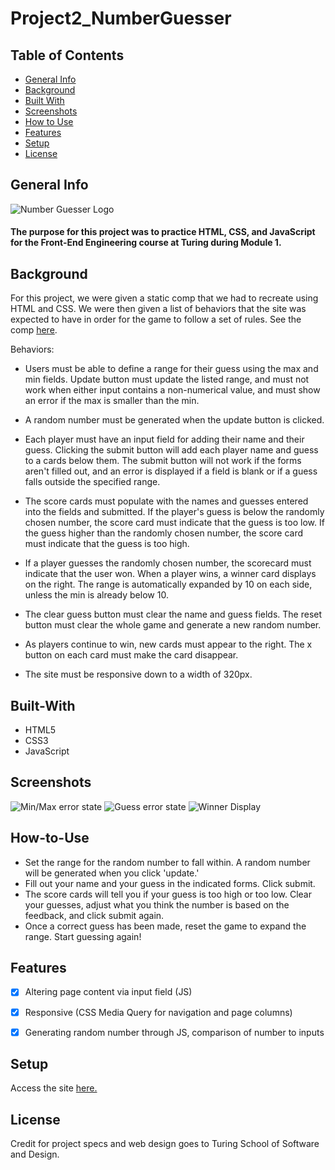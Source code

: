 # Project2_NumberGuesser


## Table of Contents

* [General Info](#Allie-and-John's-number-guesser)
* [Background](#Background)
* [Built With](#Built-With) 
* [Screenshots](#Screenshots)
* [How to Use](#How-to-Use)
* [Features](#Features)
* [Setup](#Setup)
* [License](#License)

## General Info

<img src="images/number-guesser-logo" alt="Number Guesser Logo">

<h4>The purpose for this project was to practice HTML, CSS, and JavaScript for the Front-End Engineering course at Turing during Module 1.</h4>

## Background

For this project, we were given a static comp that we had to recreate using HTML and CSS.  We were then given a list of behaviors that the site was expected to have in order for the game to follow a set of rules.  See the comp <a href="https://frontend.turing.io/assets/images/projects/number-guesser/week2-numberguesser-01.jpg">here</a>.

Behaviors:

- Users must be able to define a range for their guess using the max and min fields. Update button must update the listed range, and must not work when either input contains a non-numerical value, and must show an error if the max is smaller than the min.

- A random number must be generated when the update button is clicked.

- Each player must have an input field for adding their name and their guess. Clicking the submit button will add each player name and guess to a cards below them.  The submit button will not work if the forms aren't filled out, and an error is displayed if a field is blank or if a guess falls outside the specified range.

- The score cards must populate with the names and guesses entered into the fields and submitted. If the player's guess is below the randomly chosen number, the score card must indicate that the guess is too low.  If the guess higher than the randomly chosen number, the score card must indicate that the guess is too high.

- If a player guesses the randomly chosen number, the scorecard must indicate that the user won.  When a player wins, a winner card displays on the right.  The range is automatically expanded by 10 on each side, unless the min is already below 10.

- The clear guess button must clear the name and guess fields.  The reset button must clear the whole game and generate a new random number.

- As players continue to win, new cards must appear to the right.  The x button on each card must make the card disappear.

- The site must be responsive down to a width of 320px.

## Built-With

- HTML5
- CSS3
- JavaScript

## Screenshots

<img src="images/minmax-error-state" alt="Min/Max error state">
<img src="images/guess-error-state" alt="Guess error state">
<img src="images/winner-display" alt="Winner Display">

## How-to-Use

- Set the range for the random number to fall within.  A random number will be generated when you click 'update.'
- Fill out your name and your guess in the indicated forms.  Click submit.
- The score cards will tell you if your guess is too high or too low.  Clear your guesses, adjust what you think the number is based on the feedback, and click submit again.
- Once a correct guess has been made, reset the game to expand the range.  Start guessing again!

## Features

- [x] Altering page content via input field (JS)
- [x] Responsive (CSS Media Query for navigation and page columns)
- [x] Generating random number through JS, comparison of number to inputs


## Setup

Access the site <a href="https://adamsjr8576.github.io/Project2_NumberGuesser/">here.</a>

## License

Credit for project specs and web design goes to Turing School of Software and Design.

